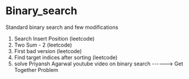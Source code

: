 # Binary_search
Standard binary search and few modifications 
1) Search Insert Position (leetcode)
2) Two Sum - 2 (leetcode)
3) First bad version (leetcode)
4) Find target indices after sorting (leetcode)
2) solve Priyansh Agarwal youtube video on binary search ------> Get Together Problem 
